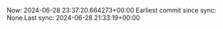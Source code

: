 Now: 2024-06-28 23:37:20.664273+00:00 Earliest commit since sync: None Last sync: 2024-06-28 21:33:19+00:00
